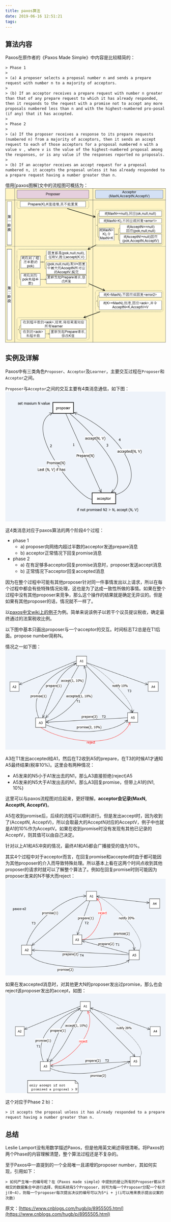 ```yaml
---
title: paxos算法
date: 2019-06-16 12:51:21
tags:
---
```

## 算法内容

Paxos在原作者的《Paxos Made Simple》中内容是比较精简的：
```
> Phase 1
> 
> (a) A proposer selects a proposal number n and sends a prepare request with number n to a majority of acceptors.
> 
> (b) If an acceptor receives a prepare request with number n greater than that of any prepare request to which it has already responded, then it responds to the request with a promise not to accept any more proposals numbered less than n and with the highest-numbered pro-posal (if any) that it has accepted.
> 
> Phase 2
> 
> (a) If the proposer receives a response to its prepare requests (numbered n) from a majority of acceptors, then it sends an accept request to each of those acceptors for a proposal numbered n with a value v , where v is the value of the highest-numbered proposal among the responses, or is any value if the responses reported no proposals.
> 
> (b) If an acceptor receives an accept request for a proposal numbered n, it accepts the proposal unless it has already responded to a prepare request having a number greater than n.
```

借用[paxos图解]文中的流程图可概括为：
![1](paxos%E7%AE%97%E6%B3%95/1.png)

## 实例及详解

Paxos中有三类角色`Proposer`、`Acceptor`及`Learner`，主要交互过程在`Proposer`和`Acceptor`之间。

`Proposer`与`Acceptor`之间的交互主要有4类消息通信，如下图：
![2](paxos%E7%AE%97%E6%B3%95/2.png)

这4类消息对应于paxos算法的两个阶段4个过程：

*   phase 1
    *   a) proposer向网络内超过半数的acceptor发送prepare消息
    *   b) acceptor正常情况下回复promise消息
*   phase 2
    *   a) 在有足够多acceptor回复promise消息时，proposer发送accept消息
    *   b) 正常情况下acceptor回复accepted消息

因为在整个过程中可能有其他proposer针对同一件事情发出以上请求，所以在每个过程中都会有些特殊情况处理，这也是为了达成一致性所做的事情。如果在整个过程中没有其他proposer来竞争，那么这个操作的结果就是确定无异议的。但是如果有其他proposer的话，情况就不一样了。

以[paxos中文wiki上的例子](http://zh.wikipedia.org/zh-cn/Paxos%E7%AE%97%E6%B3%95#.E5.AE.9E.E4.BE.8B)为例。简单来说该例子以若干个议员提议税收，确定最终通过的法案税收比例。

以下图中基本只画出proposer与一个acceptor的交互。时间标志T2总是在T1后面。propose number简称N。

情况之一如下图：
![3](paxos%E7%AE%97%E6%B3%95/3.png)

A3在T1发出accepted给A1，然后在T2收到A5的prepare，在T3的时候A1才通知A5最终结果(税率10%)。这里会有两种情况：

*   A5发来的N5小于A1发出去的N1，那么A3直接拒绝(reject)A5
*   A5发来的N5大于A1发出去的N1，那么A3回复promise，但带上A1的(N1, 10%)

这里可以与paxos流程图对应起来，更好理解。**acceptor会记录(MaxN, AcceptN, AcceptV)**。

A5在收到promise后，后续的流程可以顺利进行。但是发出accept时，因为收到了(AcceptN, AcceptV)，所以会取最大的AcceptN对应的AcceptV，例子中也就是A1的10%作为AcceptV。如果在收到promise时没有发现有其他已记录的AcceptV，则其值可以由自己决定。

针对以上A1和A5冲突的情况，最终A1和A5都会广播接受的值为10%。

其实4个过程中对于acceptor而言，在回复promise和accepted时由于都可能因为其他proposer的介入而导致特殊处理。所以基本上看在这两个时间点收到其他proposer的请求时就可以了解整个算法了。例如在回复promise时则可能因为proposer发来的N不够大而reject：
![4](paxos%E7%AE%97%E6%B3%95/4.png)

如果在发accepted消息时，对其他更大N的proposer发出过promise，那么也会reject该proposer发出的accept，如图：
![5](paxos%E7%AE%97%E6%B3%95/5.png)

这个对应于Phase 2 b)：
```
> it accepts the proposal unless it has already responded to a prepare request having a number greater than n.
```
## 总结

Leslie Lamport没有用数学描述Paxos，但是他用英文阐述得很清晰。将Paxos的两个Phase的内容理解清楚，整个算法过程还是不复杂的。

至于Paxos中一直提到的一个全局唯一且递增的proposer number，其如何实现，引用如下：
```
> 如何产生唯一的编号呢？在《Paxos made simple》中提到的是让所有的Proposer都从不相交的数据集合中进行选择，例如系统有5个Proposer，则可为每一个Proposer分配一个标识j(0~4)，则每一个proposer每次提出决议的编号可以为5*i + j(i可以用来表示提出议案的次数)
```

原文：[https://www.cnblogs.com/hugb/p/8955505.html](https://www.cnblogs.com/hugb/p/8955505.html)